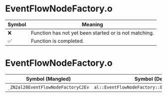# EventFlowNodeFactory.o
| Symbol | Meaning 
| ------------- | ------------- 
| :x: | Function has not yet been started or is not matching. 
| :white_check_mark: | Function is completed. 


# EventFlowNodeFactory.o
| Symbol (Mangled) | Symbol (Demangled) | Decompiled? |
| ------------- |  ------------- | ------------- |
| `_ZN2al20EventFlowNodeFactoryC2Ev` | `al::EventFlowNodeFactory::EventFlowNodeFactory(void)` | :x: |
